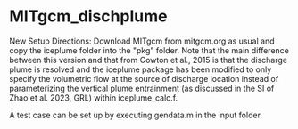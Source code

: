 # MITgcm_dischplume

New Setup Directions: Download MITgcm from mitgcm.org as usual and copy the iceplume folder into the "pkg" folder. Note that
the main difference between this version and that from Cowton et al., 2015 is that the discharge plume is resolved and the iceplume package
has been modified to only specify the volumetric flow at the source of discharge location instead of parameterizing the vertical plume entrainment (as discussed 
in the SI of Zhao et al. 2023, GRL) within iceplume_calc.f.

A test case can be set up by executing gendata.m in the input folder.
